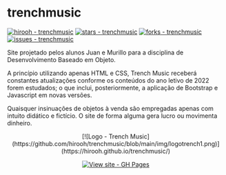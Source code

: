 # trenchmusic
[![hirooh - trenchmusic](https://img.shields.io/static/v1?label=hirooh&message=trenchmusic&color=blue&logo=github)](https://github.com/hirooh/trenchmusic "Go to GitHub repo")
[![stars - trenchmusic](https://img.shields.io/github/stars/hirooh/trenchmusic?style=social)](https://github.com/hirooh/trenchmusic)
[![forks - trenchmusic](https://img.shields.io/github/forks/hirooh/trenchmusic?style=social)](https://github.com/hirooh/trenchmusic)
[![issues - trenchmusic](https://img.shields.io/github/issues/hirooh/trenchmusic)](https://github.com/hirooh/trenchmusic/issues)

Site projetado pelos alunos Juan e Murillo para a disciplina de Desenvolvimento Baseado em Objeto.

A princípio utilizando apenas HTML e CSS, Trench Music receberá constantes atualizações conforme os conteúdos do ano letivo de 2022 forem estudados; o que inclui, posteriormente, a aplicação de Bootstrap e Javascript em novas versões.

Quaisquer insinuações de objetos à venda são empregadas apenas com intuito didático e fictício. O site de forma alguma gera lucro ou movimenta dinheiro.

<div align="center">
[![Logo - Trench Music](https://github.com/hirooh/trenchmusic/blob/main/img/logotrench1.png)](https://hirooh.github.io/trenchmusic/)

[![View site - GH Pages](https://img.shields.io/badge/View_site-GH_Pages-2ea44f?style=for-the-badge)](https://hirooh.github.io/trenchmusic/)
</div>
